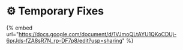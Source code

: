 # ⚙️ Temporary Fixes

{% embed url="https://docs.google.com/document/d/1VJmoQLtAYU1QKoCDUj-6prJds-fZA8sR7N_rp-DF7p8/edit?usp=sharing" %}
